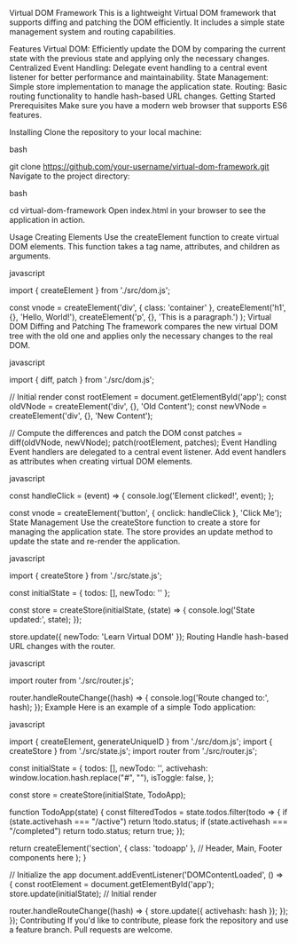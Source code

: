 Virtual DOM Framework
This is a lightweight Virtual DOM framework that supports diffing and patching the DOM efficiently. It includes a simple state management system and routing capabilities.

Features
Virtual DOM: Efficiently update the DOM by comparing the current state with the previous state and applying only the necessary changes.
Centralized Event Handling: Delegate event handling to a central event listener for better performance and maintainability.
State Management: Simple store implementation to manage the application state.
Routing: Basic routing functionality to handle hash-based URL changes.
Getting Started
Prerequisites
Make sure you have a modern web browser that supports ES6 features.

Installing
Clone the repository to your local machine:

bash

git clone https://github.com/your-username/virtual-dom-framework.git
Navigate to the project directory:

bash

cd virtual-dom-framework
Open index.html in your browser to see the application in action.

Usage
Creating Elements
Use the createElement function to create virtual DOM elements. This function takes a tag name, attributes, and children as arguments.

javascript

import { createElement } from './src/dom.js';

const vnode = createElement('div', { class: 'container' },
createElement('h1', {}, 'Hello, World!'),
createElement('p', {}, 'This is a paragraph.')
);
Virtual DOM Diffing and Patching
The framework compares the new virtual DOM tree with the old one and applies only the necessary changes to the real DOM.

javascript

import { diff, patch } from './src/dom.js';

// Initial render
const rootElement = document.getElementById('app');
const oldVNode = createElement('div', {}, 'Old Content');
const newVNode = createElement('div', {}, 'New Content');

// Compute the differences and patch the DOM
const patches = diff(oldVNode, newVNode);
patch(rootElement, patches);
Event Handling
Event handlers are delegated to a central event listener. Add event handlers as attributes when creating virtual DOM elements.

javascript

const handleClick = (event) => {
console.log('Element clicked!', event);
};

const vnode = createElement('button', { onclick: handleClick }, 'Click Me');
State Management
Use the createStore function to create a store for managing the application state. The store provides an update method to update the state and re-render the application.

javascript

import { createStore } from './src/state.js';

const initialState = {
todos: [],
newTodo: ''
};

const store = createStore(initialState, (state) => {
console.log('State updated:', state);
});

store.update({ newTodo: 'Learn Virtual DOM' });
Routing
Handle hash-based URL changes with the router.

javascript

import router from './src/router.js';

router.handleRouteChange((hash) => {
console.log('Route changed to:', hash);
});
Example
Here is an example of a simple Todo application:

javascript

import { createElement, generateUniqueID } from './src/dom.js';
import { createStore } from './src/state.js';
import router from './src/router.js';

const initialState = {
todos: [],
newTodo: '',
activehash: window.location.hash.replace("#", ""),
isToggle: false,
};

const store = createStore(initialState, TodoApp);

function TodoApp(state) {
const filteredTodos = state.todos.filter(todo => {
if (state.activehash === "/active") return !todo.status;
if (state.activehash === "/completed") return todo.status;
return true;
});

return createElement('section', { class: 'todoapp' },
// Header, Main, Footer components here
);
}

// Initialize the app
document.addEventListener('DOMContentLoaded', () => {
const rootElement = document.getElementById('app');
store.update(initialState); // Initial render

router.handleRouteChange((hash) => {
store.update({ activehash: hash });
});
});
Contributing
If you'd like to contribute, please fork the repository and use a feature branch. Pull requests are welcome.
